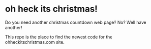# oh heck its christmas!
Do you need another christmas countdown web page? No? Well have another!

This repo is the place to find the newest code for the ohheckitschristmas.com site.
